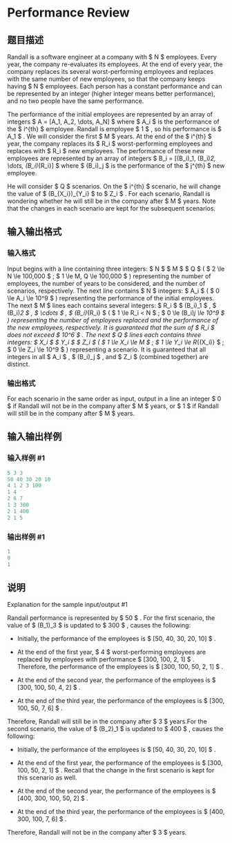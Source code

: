 # Performance Review

## 题目描述

Randall is a software engineer at a company with $ N $ employees. Every year, the company re-evaluates its employees. At the end of every year, the company replaces its several worst-performing employees and replaces with the same number of new employees, so that the company keeps having $ N $ employees. Each person has a constant performance and can be represented by an integer (higher integer means better performance), and no two people have the same performance.

The performance of the initial employees are represented by an array of integers $ A = [A_1, A_2, \dots, A_N] $ where $ A_i $ is the performance of the $ i^{th} $ employee. Randall is employee $ 1 $ , so his performance is $ A_1 $ . We will consider the first $ M $ years. At the end of the $ i^{th} $ year, the company replaces its $ R_i $ worst-performing employees and replaces with $ R_i $ new employees. The performance of these new employees are represented by an array of integers $ B_i = [(B_i)_1, (B_i)_2, \dots, (B_i)_{R_i}] $ where $ (B_i)_j $ is the performance of the $ j^{th} $ new employee.

He will consider $ Q $ scenarios. On the $ i^{th} $ scenario, he will change the value of $ (B_{X_i})_{Y_i} $ to $ Z_i $ . For each scenario, Randall is wondering whether he will still be in the company after $ M $ years. Note that the changes in each scenario are kept for the subsequent scenarios.

## 输入输出格式

### 输入格式

Input begins with a line containing three integers: $ N $ $ M $ $ Q $ ( $ 2 \le N \le 100\,000 $ ; $ 1 \le M, Q \le 100\,000 $ ) representing the number of employees, the number of years to be considered, and the number of scenarios, respectively. The next line contains $ N $ integers: $ A_i $ ( $ 0 \le A_i \le 10^9 $ ) representing the performance of the initial employees. The next $ M $ lines each contains several integers: $ R_i $ $ (B_i)_1 $ , $ (B_i)_2 $ , $ \cdots $ , $ (B_i)_{R_i} $ ( $ 1 \le R_i < N $ ; $ 0 \le (B_i)_j \le 10^9 $ ) representing the number of employees replaced and the performance of the new employees, respectively. It is guaranteed that the sum of $ R_i $ does not exceed $ 10^6 $ . The next $ Q $ lines each contains three integers: $ X_i $ $ Y_i $ $ Z_i $ ( $ 1 \le X_i \le M $ ; $ 1 \le Y_i \le R_{(X_i)} $ ; $ 0 \le Z_i \le 10^9 $ ) representing a scenario. It is guaranteed that all integers in all $ A_i $ , $ (B_i)_j $ , and $ Z_i $ (combined together) are distinct.

### 输出格式

For each scenario in the same order as input, output in a line an integer $ 0 $ if Randall will not be in the company after $ M $ years, or $ 1 $ if Randall will still be in the company after $ M $ years.

## 输入输出样例

### 输入样例 #1

```cpp
5 3 3
50 40 30 20 10
4 1 2 3 100
1 4
2 6 7
1 3 300
2 1 400
2 1 5

```
### 输出样例 #1

```cpp
1
0
1

```
## 说明

Explanation for the sample input/output #1

Randall performance is represented by $ 50 $ . For the first scenario, the value of $ (B_1)_3 $ is updated to $ 300 $ , causes the following:

- Initially, the performance of the employees is $ [50, 40, 30, 20, 10] $ .

- At the end of the first year, $ 4 $ worst-performing employees are replaced by employees with performance $ [300, 100, 2, 1] $ . Therefore, the performance of the employees is $ [300, 100, 50, 2, 1] $ .

- At the end of the second year, the performance of the employees is $ [300, 100, 50, 4, 2] $ .

- At the end of the third year, the performance of the employees is $ [300, 100, 50, 7, 6] $ .

Therefore, Randall will still be in the company after $ 3 $ years.For the second scenario, the value of $ (B_2)_1 $ is updated to $ 400 $ , causes the following:

- Initially, the performance of the employees is $ [50, 40, 30, 20, 10] $ .

- At the end of the first year, the performance of the employees is $ [300, 100, 50, 2, 1] $ . Recall that the change in the first scenario is kept for this scenario as well.

- At the end of the second year, the performance of the employees is $ [400, 300, 100, 50, 2] $ .

- At the end of the third year, the performance of the employees is $ [400, 300, 100, 7, 6] $ .

Therefore, Randall will not be in the company after $ 3 $ years.

